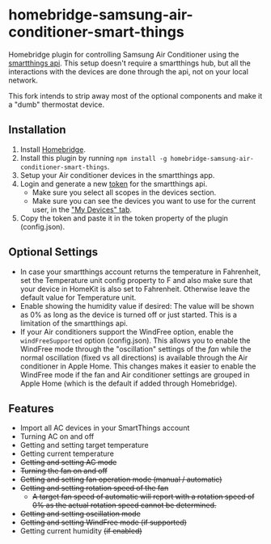 # homebridge-samsung-air-conditioner-smart-things

Homebridge plugin for controlling Samsung Air Conditioner using the [smartthings api](https://smartthings.developer.samsung.com/docs/api-ref/st-api.html#tag/Devices). This setup doesn't require a smartthings hub, but all the interactions with the devices are done through the api, not on your local network.

This fork intends to strip away most of the optional components and make it a "dumb" thermostat device.

## Installation 
1. Install [Homebridge](https://github.com/nfarina/homebridge).
2. Install this plugin by running `npm install -g homebridge-samsung-air-conditioner-smart-things`.
3. Setup your Air conditioner devices in the smartthings app.
4. Login and generate a new [token](https://account.smartthings.com/tokens#) for the smartthings api. 
     - Make sure you select all scopes in the devices section.
     - Make sure you can see the devices you want to use for the current user, in the ["My Devices" tab](https://account.smartthings.com/).
5. Copy the token and paste it in the token property of the plugin (config.json).

## Optional Settings

- In case your smartthings account returns the temperature in Fahrenheit, set the Temperature unit config property to F and also make sure that your device in HomeKit is also set to Fahrenheit. Otherwise leave the default value for Temperature unit.
- Enable showing the humidity value if desired: The value will be shown as 0% as long as the device is turned off or just started. This is a limitation of the smartthings api.
- If your Air conditioners support the WindFree option, enable the `windFreeSupported` option (config.json). This allows you to enable the WindFree mode through the "oscillation" settings of the _fan_ while the normal oscillation (fixed vs all directions) is available through the Air conditioner in Apple Home. This changes makes it easier to enable the WindFree mode if the fan and Air conditioner settings are grouped in Apple Home (which is the default if added through Homebridge).

## Features
- Import all AC devices in your SmartThings account
- Turning AC on and off
- Getting and setting target temperature
- Getting current temperature
- ~~Getting and setting AC mode~~
- ~~Turning the fan on and off~~
- ~~Getting and setting fan operation mode (manual / automatic)~~
- ~~Getting and setting rotation speed of the fan~~
  - ~~A target fan speed of automatic will report with a rotation speed of 0% as the actual rotation speed cannot be determined.~~
- ~~Getting and setting oscillation mode~~
- ~~Getting and setting WindFree mode (if supported)~~
- Getting current humidity ~~(if enabled)~~
